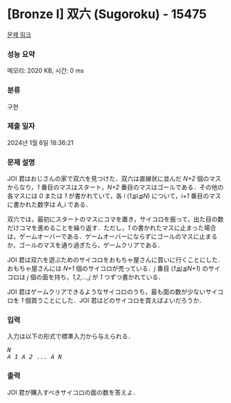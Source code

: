 # [Bronze I] 双六 (Sugoroku) - 15475 

[문제 링크](https://www.acmicpc.net/problem/15475) 

### 성능 요약

메모리: 2020 KB, 시간: 0 ms

### 분류

구현

### 제출 일자

2024년 1월 6일 18:36:21

### 문제 설명

<p>JOI 君はおじさんの家で双六を見つけた．双六は直線状に並んだ <var>N+2</var> 個のマスからなり，<var>1</var> 番目のマスはスタート，<var>N+2</var> 番目のマスはゴールである．その他の各マスには <var>0</var> または <var>1</var> が書かれていて，各 <var>i</var> (<var>1≦i≦N</var>) について，<var>i+1</var> 番目のマスに書かれた数字は <var>A_i</var> である．</p>

<p>双六では，最初にスタートのマスにコマを置き，サイコロを振って，出た目の数だけコマを進めることを繰り返す．ただし，<var>1</var> の書かれたマスに止まった場合は，ゲームオーバーである．ゲームオーバーにならずにゴールのマスに止まるか，ゴールのマスを通り過ぎたら，ゲームクリアである．</p>

<p>JOI 君は双六を遊ぶためのサイコロをおもちゃ屋さんに買いに行くことにした．おもちゃ屋さんには <var>N+1</var> 個のサイコロが売っている．<var>j</var> 番目 (<var>1≦j≦N+1</var>) のサイコロは <var>j</var> 個の面を持ち，<var>1,2,...,j</var> が <var>1</var> つずつ書かれている．</p>

<p>JOI 君はゲームクリアできるようなサイコロのうち，最も面の数が少ないサイコロを <var>1</var> 個買うことにした．JOI 君はどのサイコロを買えばよいだろうか．</p>

### 입력 

 <p>入力は以下の形式で標準入力から与えられる．</p>

<pre><var>N</var>
<var>A_1</var> <var>A_2</var> ... <var>A_N</var>
</pre>

### 출력 

 <p>JOI 君が購入すべきサイコロの面の数を答えよ．</p>

